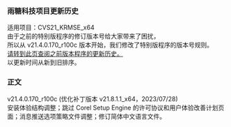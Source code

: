 ### 雨糖科技项目更新历史
适用项目：CVS21_KRMSE_x64<br>
由于之前的特别版程序的修订版本号给大家带来了困扰，<br>
所以从 v21.4.0.170_r100c 版本开始，我们修改了特别版程序的版本号规则。<br>
[请转到此页查阅之前版本程序的更新历史。](https://github.com/RainCandyTech/RCProject_UpdateHistory/blob/main/CVS21_KRMSE_Legacy.md)<br>
以更新时间从新到旧排序。
### 正文
v21.4.0.170_r100c (优化补丁版本 v21.8.1.1_x64，2023/07/28)<br>
安装体验结构调整；跳过 Corel Setup Engine 的许可协议和用户体验改善计划页面；消息推送选项策略文件调整；修订简体中文语言文件。
